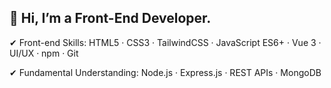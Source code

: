 ## 👋 Hi, I’m a Front-End Developer.

✔ Front-end Skills: HTML5 · CSS3 · TailwindCSS · JavaScript ES6+ · Vue 3 · UI/UX · npm · Git 

✔ Fundamental Understanding: Node.js · Express.js · REST APIs · MongoDB
